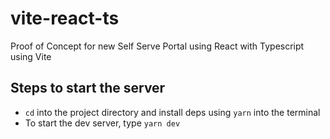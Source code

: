 # vite-react-ts

Proof of Concept for new Self Serve Portal using React with Typescript using Vite

## Steps to start the server

- `cd` into the project directory and install deps using `yarn` into the terminal
- To start the dev server, type `yarn dev`
